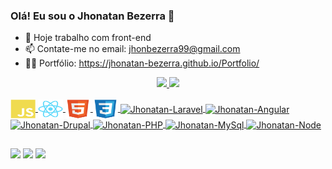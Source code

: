 ### Olá! Eu sou o Jhonatan Bezerra 👋
  

- 🔭 Hoje trabalho com front-end
- 📫 Contate-me no email: jhonbezerra99@gmail.com
- 👨‍💻 Portfólio: https://jhonatan-bezerra.github.io/Portfolio/


<div align="center">
  <a href="https://github.com/Jhonatan-bezerra">
   <img height="180em" src="https://github-readme-stats.vercel.app/api?username=Jhonatan-bezerra&show_icons=true&theme=dark&include_all_commits=true&count_private=true"/>
  <img height="180em" src="https://github-readme-stats.vercel.app/api/top-langs/?username=Jhonatan-bezerra&layout=compact&langs_count=7&theme=dark"/>
</div>
  <div style="display: inline_block"><br>
  <img align="center" alt="Jhonatan-Js" height="30" width="40" src="https://raw.githubusercontent.com/devicons/devicon/master/icons/javascript/javascript-plain.svg">
  <img align="center" alt="Jhonatan-React" height="30" width="40" src="https://raw.githubusercontent.com/devicons/devicon/master/icons/react/react-original.svg">
  <img align="center" alt="Jhonatan-HTML" height="30" width="40" src="https://raw.githubusercontent.com/devicons/devicon/master/icons/html5/html5-original.svg">
  <img align="center" alt="Jhonatan-CSS" height="30" width="40" src="https://raw.githubusercontent.com/devicons/devicon/master/icons/css3/css3-original.svg">
  <img align="center" alt="Jhonatan-Laravel" height="30" width="40" src="https://cdn.jsdelivr.net/gh/devicons/devicon/icons/laravel/laravel-plain-wordmark.svg" />
  <img align="center" alt="Jhonatan-Angular" height="30" width="40" src="https://icongr.am/devicon/angularjs-original.svg?size=128&color=currentColor" />
  <img align="center" alt="Jhonatan-Drupal" height="30" width="40" src="https://icongr.am/devicon/drupal-original-wordmark.svg?size=128&color=currentColor" />
  <img align="center" alt="Jhonatan-PHP" height="30" width="40" src="https://cdn.jsdelivr.net/gh/devicons/devicon/icons/php/php-original.svg" />
  <img align="center" alt="Jhonatan-MySql" height="30" width="40" src="https://icongr.am/devicon/mysql-original-wordmark.svg?size=128&color=currentColor" />
  <img align="center" alt="Jhonatan-Node" height="30" width="40" src="https://icongr.am/devicon/nodejs-original-wordmark.svg?size=128&color=currentColor" />
          
</div>
  
  ##
  
  <div> 
  <a href="https://instagram.com/jhonatanarcanjo/" target="_blank"><img src="https://img.shields.io/badge/-Instagram-%23E4405F?style=for-the-badge&logo=instagram&logoColor=white" target="_blank"></a>
  <a href = "mailto:jhonatanbezerra99@gmail.com"><img src="https://img.shields.io/badge/-Gmail-%23333?style=for-the-badge&logo=gmail&logoColor=white" target="_blank"></a>
  <a href="https://www.linkedin.com/in/jhonatan-bezerra-3656ba181" target="_blank"><img src="https://img.shields.io/badge/-LinkedIn-%230077B5?style=for-the-badge&logo=linkedin&logoColor=white" target="_blank"></a> 
 
<!--   ![Snake animation](https://github.com/Jhonatan-bezerra/Jhonatan-bezerra/blob/output/github-contribution-grid-snake.svg) -->
 
</div>
